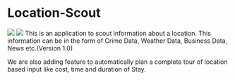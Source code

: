 # Location-Scout 
![](https://img.shields.io/badge/.NET--blue.svg) ![](https://img.shields.io/badge/C%23--brightgreen.svg) 
  This is an application to scout information about a location.
  This information can be in the form of Crime Data, Weather Data, Business Data, News etc.(Version 1.0)
  
  We are also adding feature to automatically plan a complete tour of location based input like cost, time and duration of Stay.
